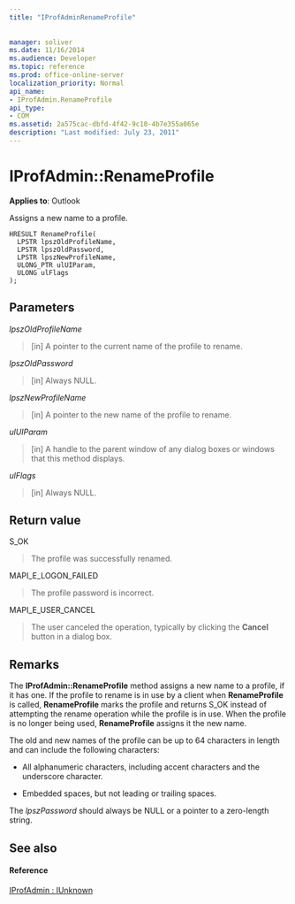 ```yaml
---
title: "IProfAdminRenameProfile"
 
 
manager: soliver
ms.date: 11/16/2014
ms.audience: Developer
ms.topic: reference
ms.prod: office-online-server
localization_priority: Normal
api_name:
- IProfAdmin.RenameProfile
api_type:
- COM
ms.assetid: 2a575cac-dbfd-4f42-9c10-4b7e355a065e
description: "Last modified: July 23, 2011"
---
```


# IProfAdmin::RenameProfile

  
  
**Applies to**: Outlook 
  
Assigns a new name to a profile.
  
```
HRESULT RenameProfile(
  LPSTR lpszOldProfileName,
  LPSTR lpszOldPassword,
  LPSTR lpszNewProfileName,
  ULONG_PTR ulUIParam,
  ULONG ulFlags
);
```

## Parameters

 _lpszOldProfileName_
  
> [in] A pointer to the current name of the profile to rename.
    
 _lpszOldPassword_
  
> [in] Always NULL.
    
 _lpszNewProfileName_
  
> [in] A pointer to the new name of the profile to rename.
    
 _ulUIParam_
  
> [in] A handle to the parent window of any dialog boxes or windows that this method displays. 
    
 _ulFlags_
  
> [in] Always NULL.
    
## Return value

S_OK 
  
> The profile was successfully renamed.
    
MAPI_E_LOGON_FAILED 
  
> The profile password is incorrect.
    
MAPI_E_USER_CANCEL 
  
> The user canceled the operation, typically by clicking the **Cancel** button in a dialog box. 
    
## Remarks

The **IProfAdmin::RenameProfile** method assigns a new name to a profile, if it has one. If the profile to rename is in use by a client when **RenameProfile** is called, **RenameProfile** marks the profile and returns S_OK instead of attempting the rename operation while the profile is in use. When the profile is no longer being used, **RenameProfile** assigns it the new name. 
  
The old and new names of the profile can be up to 64 characters in length and can include the following characters:
  
- All alphanumeric characters, including accent characters and the underscore character.
    
- Embedded spaces, but not leading or trailing spaces.
    
The  _lpszPassword_ should always be NULL or a pointer to a zero-length string. 
  
## See also

#### Reference

[IProfAdmin : IUnknown](iprofadminiunknown.md)

